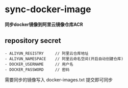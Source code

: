 # sync-docker-image
#### 同步docker镜像到阿里云镜像仓库ACR
## repository secret
    - ALIYUN_REGISTRY     // 阿里云仓库地址
    - ALIYUN_NAMESPACE    // 阿里云命名空间(开启自动创建仓库)
    - DOCKER_USERNAME     // 用户名
    - DOCKER_PASSWORD     // 密码

需要同步的镜像写入 docker-images.txt 提交即可同步


